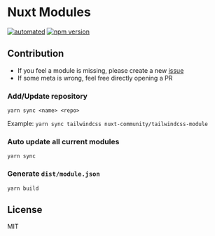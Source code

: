 # Nuxt Modules

[![automated](https://flat.badgen.net/badge/publish/automated/green)](#)
[![npm version](https://flat.badgen.net/npm/v/@nuxt/modules)](https://www.npmjs.com/package/@nuxt/modules)

## Contribution

- If you feel a module is missing, please create a new [issue](https://github.com/nuxt/modules/issues/new)
- If some meta is wrong, feel free directly opening a PR

### Add/Update repository

`yarn sync <name> <repo>`

Example: `yarn sync tailwindcss nuxt-community/tailwindcss-module`

### Auto update all current modules

`yarn sync`

### Generate `dist/module.json`

`yarn build`

## License

MIT
